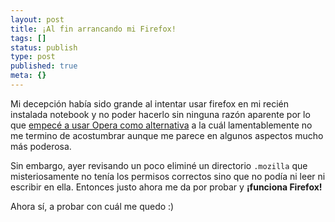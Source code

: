 ```yaml
---
layout: post
title: ¡Al fin arrancando mi Firefox!
tags: []
status: publish
type: post
published: true
meta: {}
---
```

Mi decepción había sido grande al intentar usar firefox en mi recién instalada notebook y no poder hacerlo sin ninguna razón aparente por lo que <a href="http://ghostbar.ath.cx/node/48">empecé a usar Opera como alternativa</a> a la cuál lamentablemente no me termino de acostumbrar aunque me parece en algunos aspectos mucho más poderosa.

Sin embargo, ayer revisando un poco eliminé un directorio <code>.mozilla</code> que misteriosamente no tenía los permisos correctos sino que no podía ni leer ni escribir en ella. Entonces justo ahora me da por probar y <strong>¡funciona Firefox!</strong>

Ahora sí, a probar con cuál me quedo :)
